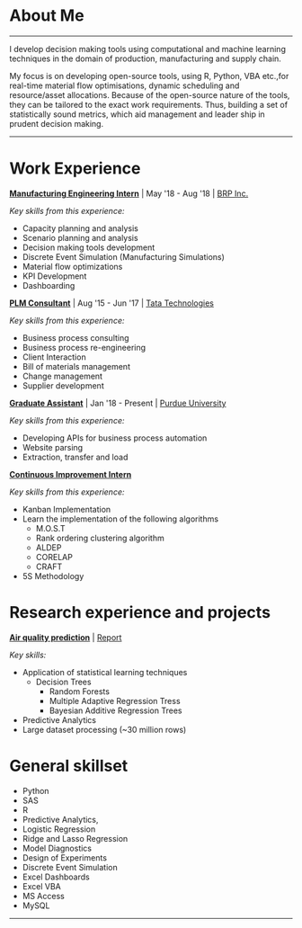 #   About Me
---

I develop decision making tools using computational and machine learning techniques
in the domain of production, manufacturing and supply chain.

My focus is on developing open-source tools, using R, Python, VBA etc.,for real-time
material flow optimisations, dynamic scheduling and resource/asset allocations.
Because of the open-source nature of the tools, they can be tailored to the exact
work requirements. Thus, building a set of statistically sound metrics, which aid
management and leader ship in prudent decision making.

---
#   Work Experience

[**Manufacturing Engineering Intern**](content/manufacturing_engineering_intern/manufacturing_engineering_intern.md) \| May '18 - Aug '18 \| [BRP Inc.](https://www.evinrude.com/)

*Key skills from this experience:*
    
-   Capacity planning and analysis
-   Scenario planning and analysis
-   Decision making tools development
-   Discrete Event Simulation (Manufacturing Simulations)
-   Material flow optimizations
-   KPI Development
-   Dashboarding


[**PLM Consultant**](content/plm_consultant/plm_consultant.md) \| Aug '15 - Jun '17 \| [Tata Technologies](https://www.tatatechnologies.com/in/services/product-lifecycle-management/)

*Key skills from this experience:*
  
-   Business process consulting
-   Business process re-engineering
-   Client Interaction
-   Bill of materials management
-   Change management
-   Supplier development

[**Graduate Assistant**](content/graduate_assistant/graduate_assistant.md) \| Jan '18 - Present \| [Purdue University](https://docs.lib.purdue.edu/about.html)

*Key skills from this experience:*

-   Developing APIs for business process automation
-   Website parsing
-   Extraction, transfer and load

[**Continuous Improvement Intern**]()

*Key skills from this experience:*

-   Kanban Implementation
-   Learn the implementation of the following algorithms
    -   M.O.S.T
    -   Rank ordering clustering algorithm
    -   ALDEP
    -   CORELAP
    -   CRAFT
-   5S Methodology 

#   Research experience and projects

[**Air quality prediction**](content/air_quality_prediction/air_quality_prediction.md) \| [Report](https://github.com/nikhilsoni1/Air-Quality-Prediction/raw/master/Report_Results.pdf)

*Key skills:*

-   Application of statistical learning techniques
    -   Decision Trees
        -   Random Forests
        -   Multiple Adaptive Regression Tress
        -   Bayesian Additive Regression Trees
-   Predictive Analytics
-   Large dataset processing (~30 million rows)

#   General skillset

-   Python
-   SAS
-   R
-   Predictive Analytics,
-   Logistic Regression
-   Ridge and Lasso Regression
-   Model Diagnostics
-   Design of Experiments
-   Discrete Event Simulation
-   Excel Dashboards
-   Excel VBA
-   MS Access
-   MySQL

---



